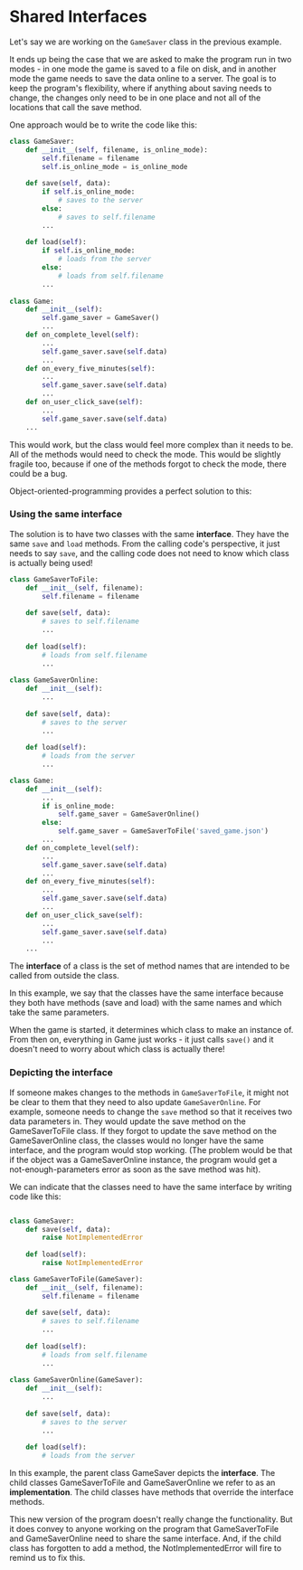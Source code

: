 

# Shared Interfaces

Let's say we are working on the `GameSaver` class in the previous example.

It ends up being the case that we are asked to make the program run in two modes - in one mode the game is saved to a file on disk, and in another mode the game needs to save the data online to a server. The goal is to keep the program's flexibility, where if anything about saving needs to change, the changes only need to be in one place and not all of the locations that call the save method.

One approach would be to write the code like this:

```python
class GameSaver:
    def __init__(self, filename, is_online_mode):
        self.filename = filename
        self.is_online_mode = is_online_mode
    
    def save(self, data):
        if self.is_online_mode:
            # saves to the server
        else:
            # saves to self.filename
        ...
        
    def load(self):
        if self.is_online_mode:
            # loads from the server
        else:
            # loads from self.filename
        ...
        
class Game:
    def __init__(self):
        self.game_saver = GameSaver()
        ...
    def on_complete_level(self):
        ...
        self.game_saver.save(self.data)
        ...
    def on_every_five_minutes(self):
        ...
        self.game_saver.save(self.data)
        ...
    def on_user_click_save(self):
        ...
        self.game_saver.save(self.data)
    ...
```

This would work, but the class would feel more complex than it needs to be. All of the methods would need to check the mode. This would be slightly fragile too, because if one of the methods forgot to check the mode, there could be a bug.

Object-oriented-programming provides a perfect solution to this:

### Using the same interface

The solution is to have two classes with the same **interface**. They have the same `save` and `load` methods. From the calling code's perspective, it just needs to say `save`, and the calling code does not need to know which class is actually being used!

```python
class GameSaverToFile:
    def __init__(self, filename):
        self.filename = filename
    
    def save(self, data):
        # saves to self.filename
        ...
        
    def load(self):
        # loads from self.filename
        ...
        
class GameSaverOnline:
    def __init__(self):
        ...
    
    def save(self, data):
        # saves to the server
        ...
        
    def load(self):
        # loads from the server
        ...

class Game:
    def __init__(self):
        ...
        if is_online_mode:
            self.game_saver = GameSaverOnline()
        else:
            self.game_saver = GameSaverToFile('saved_game.json')
        ...
    def on_complete_level(self):
        ...
        self.game_saver.save(self.data)
        ...
    def on_every_five_minutes(self):
        ...
        self.game_saver.save(self.data)
        ...
    def on_user_click_save(self):
        ...
        self.game_saver.save(self.data)
        ...
    ...
```

The **interface** of a class is the set of method names that are intended to be called from outside the class. 

In this example, we say that the classes have the same interface because they both have methods (save and load) with the same names and which take the same parameters.

When the game is started, it determines which class to make an instance of. From then on, everything in Game just works - it just calls `save()` and it doesn't need to worry about which class is actually there!

### Depicting the interface

If someone makes changes to the methods in `GameSaverToFile`, it might not be clear to them that they need to also update `GameSaverOnline`. For example, someone needs to change the `save` method so that it receives two data parameters in. They would update the save method on the GameSaverToFile class. If they forgot to update the save method on the GameSaverOnline class, the classes would no longer have the same interface, and the program would stop working. (The problem would be that if the object was a GameSaverOnline instance, the program would get a not-enough-parameters error as soon as the save method was hit).

We can indicate that the classes need to have the same interface by writing code like this:

```python

class GameSaver:
    def save(self, data):
        raise NotImplementedError
        
    def load(self):
        raise NotImplementedError

class GameSaverToFile(GameSaver):
    def __init__(self, filename):
        self.filename = filename
    
    def save(self, data):
        # saves to self.filename
        ...
        
    def load(self):
        # loads from self.filename
        ...
        
class GameSaverOnline(GameSaver):
    def __init__(self):
        ...
    
    def save(self, data):
        # saves to the server
        ...
        
    def load(self):
        # loads from the server

```

In this example, the parent class GameSaver depicts the **interface**. The child classes GameSaverToFile and  GameSaverOnline we refer to as an **implementation**. The child classes have methods that override the interface methods.

This new version of the program doesn't really change the functionality. But it does convey to anyone working on the program that GameSaverToFile and GameSaverOnline need to share the same interface. And, if the child class has forgotten to add a method,  the NotImplementedError will fire to remind us to fix this.